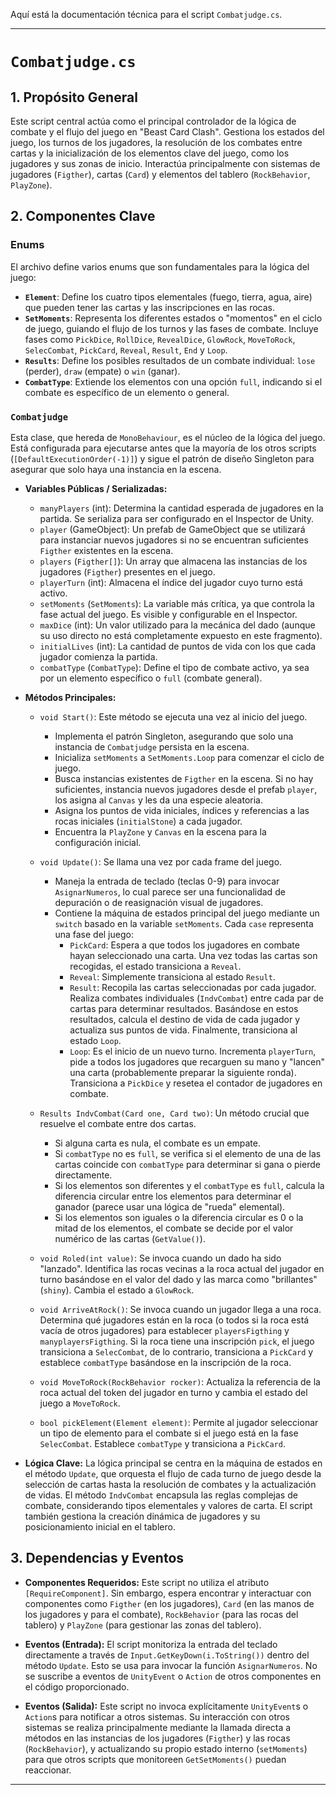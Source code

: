 Aquí está la documentación técnica para el script `Combatjudge.cs`.

---

# `Combatjudge.cs`

## 1. Propósito General
Este script central actúa como el principal controlador de la lógica de combate y el flujo del juego en "Beast Card Clash". Gestiona los estados del juego, los turnos de los jugadores, la resolución de los combates entre cartas y la inicialización de los elementos clave del juego, como los jugadores y sus zonas de inicio. Interactúa principalmente con sistemas de jugadores (`Figther`), cartas (`Card`) y elementos del tablero (`RockBehavior`, `PlayZone`).

## 2. Componentes Clave

### Enums
El archivo define varios enums que son fundamentales para la lógica del juego:

*   **`Element`**: Define los cuatro tipos elementales (fuego, tierra, agua, aire) que pueden tener las cartas y las inscripciones en las rocas.
*   **`SetMoments`**: Representa los diferentes estados o "momentos" en el ciclo de juego, guiando el flujo de los turnos y las fases de combate. Incluye fases como `PickDice`, `RollDice`, `RevealDice`, `GlowRock`, `MoveToRock`, `SelecCombat`, `PickCard`, `Reveal`, `Result`, `End` y `Loop`.
*   **`Results`**: Define los posibles resultados de un combate individual: `lose` (perder), `draw` (empate) o `win` (ganar).
*   **`CombatType`**: Extiende los elementos con una opción `full`, indicando si el combate es específico de un elemento o general.

### `Combatjudge`
Esta clase, que hereda de `MonoBehaviour`, es el núcleo de la lógica del juego. Está configurada para ejecutarse antes que la mayoría de los otros scripts (`[DefaultExecutionOrder(-1)]`) y sigue el patrón de diseño Singleton para asegurar que solo haya una instancia en la escena.

*   **Variables Públicas / Serializadas:**
    *   `manyPlayers` (int): Determina la cantidad esperada de jugadores en la partida. Se serializa para ser configurado en el Inspector de Unity.
    *   `player` (GameObject): Un prefab de GameObject que se utilizará para instanciar nuevos jugadores si no se encuentran suficientes `Figther` existentes en la escena.
    *   `players` (`Figther[]`): Un array que almacena las instancias de los jugadores (`Figther`) presentes en el juego.
    *   `playerTurn` (int): Almacena el índice del jugador cuyo turno está activo.
    *   `setMoments` (`SetMoments`): La variable más crítica, ya que controla la fase actual del juego. Es visible y configurable en el Inspector.
    *   `maxDice` (int): Un valor utilizado para la mecánica del dado (aunque su uso directo no está completamente expuesto en este fragmento).
    *   `initialLives` (int): La cantidad de puntos de vida con los que cada jugador comienza la partida.
    *   `combatType` (`CombatType`): Define el tipo de combate activo, ya sea por un elemento específico o `full` (combate general).

*   **Métodos Principales:**

    *   `void Start()`: Este método se ejecuta una vez al inicio del juego.
        *   Implementa el patrón Singleton, asegurando que solo una instancia de `Combatjudge` persista en la escena.
        *   Inicializa `setMoments` a `SetMoments.Loop` para comenzar el ciclo de juego.
        *   Busca instancias existentes de `Figther` en la escena. Si no hay suficientes, instancia nuevos jugadores desde el prefab `player`, los asigna al `Canvas` y les da una especie aleatoria.
        *   Asigna los puntos de vida iniciales, índices y referencias a las rocas iniciales (`initialStone`) a cada jugador.
        *   Encuentra la `PlayZone` y `Canvas` en la escena para la configuración inicial.

    *   `void Update()`: Se llama una vez por cada frame del juego.
        *   Maneja la entrada de teclado (teclas 0-9) para invocar `AsignarNumeros`, lo cual parece ser una funcionalidad de depuración o de reasignación visual de jugadores.
        *   Contiene la máquina de estados principal del juego mediante un `switch` basado en la variable `setMoments`. Cada `case` representa una fase del juego:
            *   `PickCard`: Espera a que todos los jugadores en combate hayan seleccionado una carta. Una vez todas las cartas son recogidas, el estado transiciona a `Reveal`.
            *   `Reveal`: Simplemente transiciona al estado `Result`.
            *   `Result`: Recopila las cartas seleccionadas por cada jugador. Realiza combates individuales (`IndvCombat`) entre cada par de cartas para determinar resultados. Basándose en estos resultados, calcula el destino de vida de cada jugador y actualiza sus puntos de vida. Finalmente, transiciona al estado `Loop`.
            *   `Loop`: Es el inicio de un nuevo turno. Incrementa `playerTurn`, pide a todos los jugadores que recarguen su mano y "lancen" una carta (probablemente preparar la siguiente ronda). Transiciona a `PickDice` y resetea el contador de jugadores en combate.

    *   `Results IndvCombat(Card one, Card two)`: Un método crucial que resuelve el combate entre dos cartas.
        *   Si alguna carta es nula, el combate es un empate.
        *   Si `combatType` no es `full`, se verifica si el elemento de una de las cartas coincide con `combatType` para determinar si gana o pierde directamente.
        *   Si los elementos son diferentes y el `combatType` es `full`, calcula la diferencia circular entre los elementos para determinar el ganador (parece usar una lógica de "rueda" elemental).
        *   Si los elementos son iguales o la diferencia circular es 0 o la mitad de los elementos, el combate se decide por el valor numérico de las cartas (`GetValue()`).

    *   `void Roled(int value)`: Se invoca cuando un dado ha sido "lanzado". Identifica las rocas vecinas a la roca actual del jugador en turno basándose en el valor del dado y las marca como "brillantes" (`shiny`). Cambia el estado a `GlowRock`.

    *   `void ArriveAtRock()`: Se invoca cuando un jugador llega a una roca. Determina qué jugadores están en la roca (o todos si la roca está vacía de otros jugadores) para establecer `playersFigthing` y `manyplayersFigthing`. Si la roca tiene una inscripción `pick`, el juego transiciona a `SelecCombat`, de lo contrario, transiciona a `PickCard` y establece `combatType` basándose en la inscripción de la roca.

    *   `void MoveToRock(RockBehavior rocker)`: Actualiza la referencia de la roca actual del token del jugador en turno y cambia el estado del juego a `MoveToRock`.

    *   `bool pickElement(Element element)`: Permite al jugador seleccionar un tipo de elemento para el combate si el juego está en la fase `SelecCombat`. Establece `combatType` y transiciona a `PickCard`.

*   **Lógica Clave:**
    La lógica principal se centra en la máquina de estados en el método `Update`, que orquesta el flujo de cada turno de juego desde la selección de cartas hasta la resolución de combates y la actualización de vidas. El método `IndvCombat` encapsula las reglas complejas de combate, considerando tipos elementales y valores de carta. El script también gestiona la creación dinámica de jugadores y su posicionamiento inicial en el tablero.

## 3. Dependencias y Eventos

*   **Componentes Requeridos:**
    Este script no utiliza el atributo `[RequireComponent]`. Sin embargo, espera encontrar y interactuar con componentes como `Figther` (en los jugadores), `Card` (en las manos de los jugadores y para el combate), `RockBehavior` (para las rocas del tablero) y `PlayZone` (para gestionar las zonas del tablero).

*   **Eventos (Entrada):**
    El script monitoriza la entrada del teclado directamente a través de `Input.GetKeyDown(i.ToString())` dentro del método `Update`. Esto se usa para invocar la función `AsignarNumeros`. No se suscribe a eventos de `UnityEvent` o `Action` de otros componentes en el código proporcionado.

*   **Eventos (Salida):**
    Este script no invoca explícitamente `UnityEvent`s o `Action`s para notificar a otros sistemas. Su interacción con otros sistemas se realiza principalmente mediante la llamada directa a métodos en las instancias de los jugadores (`Figther`) y las rocas (`RockBehavior`), y actualizando su propio estado interno (`setMoments`) para que otros scripts que monitoreen `GetSetMoments()` puedan reaccionar.

---